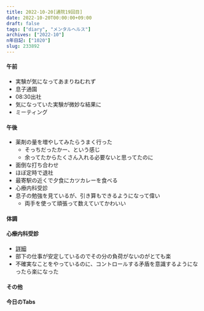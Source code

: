 ```yaml
---
title: 2022-10-20[通院19回目] 
date: 2022-10-20T00:00:00+09:00
draft: false
tags: ["diary", "メンタルヘルス"]
archives: ["2022-10"]
n年日記: ["1020"]
slug: 233892
---
```

#### 午前
- 実験が気になってあまりねむれず
- 息子通園
- 08:30出社
- 気になっていた実験が微妙な結果に
- ミーティング
#### 午後
- 薬剤の量を増やしてみたらうまく行った
  - そっちだったかー、という感じ
  - 余ってたからたくさん入れる必要ないと思ってたのに
- 面倒な打ち合わせ
- ほぼ定時で退社
- 最寄駅の近くで夕食にカツカレーを食べる
- 心療内科受診
- 息子の勉強を見ているが、引き算もできるようになって偉い
  - 両手を使って頑張って数えていてかわいい
#### 体調
#### 心療内科受診
- [詳細](https://scrapbox.io/sk85/%E5%BF%83%E7%99%82%E5%86%85%E7%A7%91%E8%A8%98%E9%8C%B2#635153d62cbdec0000af7260)
- 部下の仕事が安定しているのでその分の負荷がないのがとても楽
- 不確実なことをやっているのに、コントロールする矛盾を意識するようになったら楽になった
#### その他
#### 今日のTabs